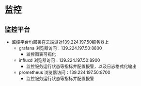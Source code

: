 # 监控

## 监控平台
- 监控平台均部署在云端派对139.224.197.50服务器上
  - grafana 浏览器访问：139.224.197.50:8800
    - 监控图表可视化
  - influxd 浏览器访问：139.224.197.50:8900
    - 监控服务运行状态等指标并配置报警，以及日志格式化输出
  - prometheus 浏览器访问：139.224.197.50:8700
    - 监控服务运行状态等指标并配置报警



